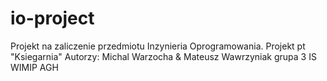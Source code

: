 io-project
==========

Projekt na zaliczenie przedmiotu Inzynieria Oprogramowania.
Projekt pt "Ksiegarnia"
Autorzy: Michal Warzocha & Mateusz Wawrzyniak
grupa 3 IS WIMIP AGH 
